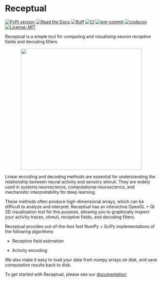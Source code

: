 # Receptual

[![PyPI version](https://img.shields.io/pypi/v/receptual.svg)](https://pypi.org/project/receptual/)
[![Read the Docs](https://readthedocs.org/projects/receptual/badge/?version=latest)](https://receptual.readthedocs.io/)
[![Ruff](https://img.shields.io/endpoint?url=https://raw.githubusercontent.com/astral-sh/ruff/main/assets/badge/v2.json)](https://github.com/astral-sh/ruff)
[![CI](https://github.com/rory-bedford/Receptual/actions/workflows/ci.yml/badge.svg)](https://github.com/rory-bedford/Receptual/actions/workflows/ci.yml)
[![pre-commit](https://img.shields.io/badge/pre--commit-enabled-brightgreen?logo=pre-commit)](https://github.com/pre-commit/pre-commit)
[![codecov](https://codecov.io/gh/rory-bedford/Receptual/graph/badge.svg?token=60S5WLF5PE)](https://codecov.io/gh/rory-bedford/Receptual)
[![License: MIT](https://img.shields.io/badge/License-MIT-yellow.svg)](LICENSE)

Receptual is a simple tool for computing and visualising neuron receptive fields and decoding filters.

<p align="center">
    <img src="assets/receptive_field_black.gif" width="400">
</p>

Linear encoding and decoding methods are essential for understanding the relationship between neural activity and sensory stimuli. They are widely used in systems neuroscience, computational neuroscience, and mechanistic interpretability for deep learning.

These methods often produce high-dimensional arrays, which can be difficult to analyze and interpret. Receptual has an interactive OpenGL + Qt 3D visualisation tool for this purpose, allowing you to graphically inspect your activity traces, stimuli, receptive fields, and decoding filters.

Receptual provides out-of-the-box fast NumPy + SciPy implementations of the following algorithms:

* Receptive field estimation

* Activity encoding

We also make it easy to load your data from numpy arrays on disk, and save computation results back to disk.

To get started with Receptual, please see our [documentation](https://www.receptual.readthedocs.io/)
